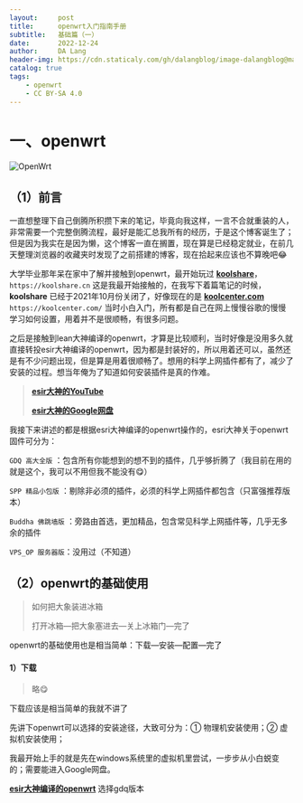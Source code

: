 ```yaml
---
layout:     post
title:      openwrt入门指南手册
subtitle:   基础篇（一）
date:       2022-12-24
author:     DA Lang
header-img: https://cdn.staticaly.com/gh/dalangblog/image-dalangblog@main/20221224/OpenWrt.webp
catalog: true
tags:
    - openwrt
    - CC BY-SA 4.0
---
```


# 一、openwrt

![OpenWrt](https://cdn.staticaly.com/gh/dalangblog/image-dalangblog@main/20221224/OpenWrt.webp)

## （1）前言

一直想整理下自己倒腾所积攒下来的笔记，毕竟向我这样，一言不合就重装的人，非常需要一个完整倒腾流程，最好是能汇总我所有的经历，于是这个博客诞生了；但是因为我实在是因为懒，这个博客一直在搁置，现在算是已经稳定就业，在前几天整理浏览器的收藏夹时发现了之前搭建的博客，现在拾起来应该也不算晚吧😂

大学毕业那年呆在家中了解并接触到openwrt，最开始玩过 [**koolshare**](https://koolshare.cn)，`https://koolshare.cn` 这是我最开始接触的，在我写下着篇笔记的时候，**koolshare** 已经于2021年10月份关闭了，好像现在的是 [**koolcenter.com**](https://koolcenter.com/) `https://koolcenter.com/` 当时小白入门，所有都是自己在网上慢慢谷歌的慢慢学习如何设置，用着并不是很顺畅，有很多问题。

之后是接触到lean大神编译的openwrt，才算是比较顺利，当时好像是没用多久就直接转投esir大神编译的openwrt，因为都是封装好的，所以用着还可以，虽然还是有不少问题出现，但是算是用着很顺畅了。想用的科学上网插件都有了，减少了安装的过程。想当年俺为了知道如何安装插件是真的作难。

> [**esir大神的YouTube**](https://www.youtube.com/@eSirPlayGround) 
>
> [**esir大神的Google网盘**](http://bit.ly/esirpg_googledrive)

我接下来讲述的都是根据esri大神编译的openwrt操作的，esri大神关于openwrt固件可分为：

`GDQ 高大全版` ：包含所有你能想到的想不到的插件，几乎够折腾了（我目前在用的就是这个，我可以不用但我不能没有😋）

`SPP 精品小包版` ：剔除非必须的插件，必须的科学上网插件都包含（只富强推荐版本）

`Buddha 佛跳墙版` ：旁路由首选，更加精品，包含常见科学上网插件等，几乎无多余的插件

`VPS_OP 服务器版`：没用过（不知道）

## （2）openwrt的基础使用

> 如何把大象装进冰箱
>
> 打开冰箱—把大象塞进去—关上冰箱门—完了

openwrt的基础使用也是相当简单：下载—安装—配置—完了

#### 1）下载

> 略😋

下载应该是相当简单的我就不讲了

先讲下openwrt可以选择的安装途径，大致可分为：① 物理机安装使用；② 虚拟机安装使用；

我最开始上手的就是先在windows系统里的虚拟机里尝试，一步步从小白蜕变的；需要能进入Google网盘。

[**esir大神编译的openwrt**](https://drive.google.com/drive/folders/1uRXg_krKHPrQneI3F2GNcSVRoCgkqESr) 选择gdq版本

